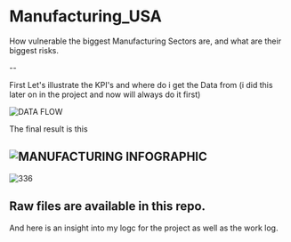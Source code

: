 # Manufacturing_USA
How vulnerable the biggest Manufacturing Sectors are, and what are their biggest risks.

-- 

First Let's illustrate the KPI's and where do i get the Data from 
(i did this later on in the project and now will always do it first)

![DATA FLOW](https://github.com/user-attachments/assets/4f83d47c-1b98-4d02-ad21-545be6197c6b)

The final result is this

![MANUFACTURING INFOGRAPHIC](https://github.com/user-attachments/assets/997f9f49-24e1-47e2-8e3b-1630c3c6b9b1)
--
![336](https://github.com/user-attachments/assets/0fceb21f-4522-4761-acda-80dc50521530)

Raw files are available in this repo.
--
And here is an insight into my logc for the project as well as the work log.
